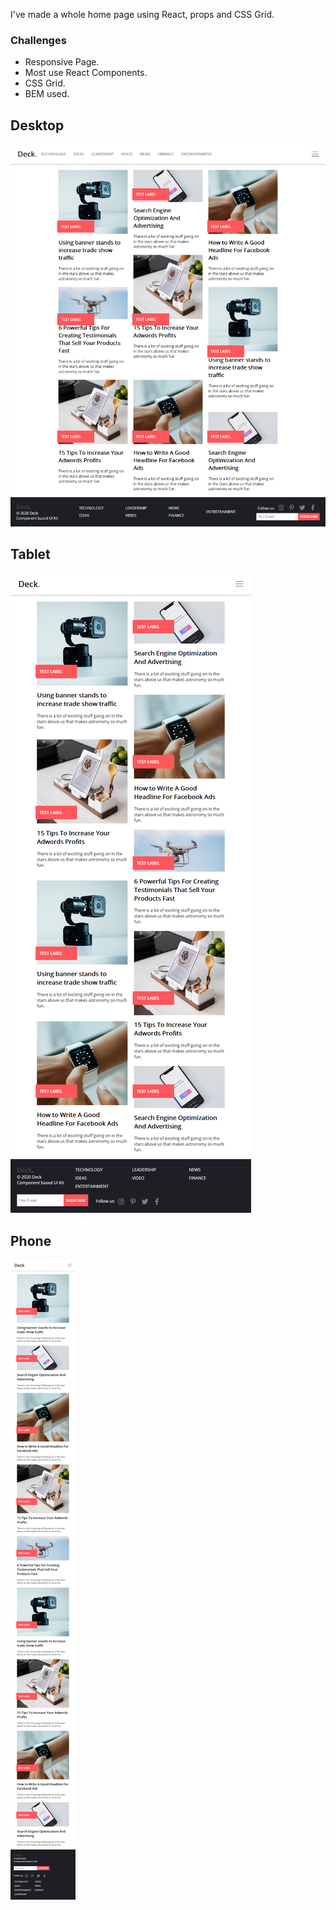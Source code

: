 I've made a whole home page using React, props and CSS Grid.

### Challenges

- Responsive Page.
- Most use React Components.
- CSS Grid.
- BEM used.

## Desktop

![Desktop image](https://raw.githubusercontent.com/AndresCampuzano/Card-Style-UI-React/master/src/components/images/screencapture-desktop.png)

## Tablet

![Tablet image](https://raw.githubusercontent.com/AndresCampuzano/Card-Style-UI-React/master/src/components/images/screencapture-tablet.png)

## Phone

![Phone image](https://raw.githubusercontent.com/AndresCampuzano/Card-Style-UI-React/master/src/components/images/screencapture-phone.png)

